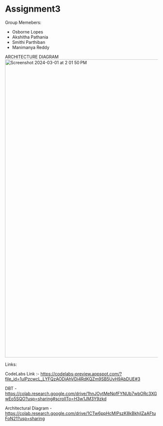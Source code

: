# Assignment3

Group Memebers:
- Osborne Lopes
- Akshitha Pathania
- Smithi Parthiban
- Manimanya Reddy

ARCHITECTURE DIAGRAM
<img width="981" alt="Screenshot 2024-03-01 at 2 01 50 PM" src="https://github.com/BigDataIA-Spring2024-Sec1-Team6/Assignment3/assets/114605149/989a4e4b-6a06-4c06-a122-714aa88f18d1">

Links: 

CodeLabs Link :- https://codelabs-preview.appspot.com/?file_id=1ulPzcwcL_LYFQzAODiAhVDi4RdKQZm9SB5UvH9AbDUE#3

DBT - https://colab.research.google.com/drive/1hnJOytMeNpfFYNUb7wbORc3XGwEo5SQO?usp=sharing#scrollTo=H3w1JM3Y9zkd

Architectural Diagram - https://colab.research.google.com/drive/1CTw6ppHcMIPszK8kBkhjIZaAFtuFoN21?usp=sharing
